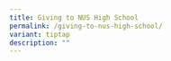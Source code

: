 ```yaml
---
title: Giving to NUS High School
permalink: /giving-to-nus-high-school/
variant: tiptap
description: ""
---
```


